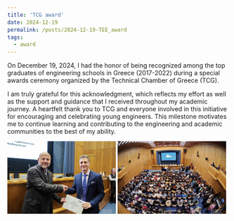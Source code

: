 ```yaml
---
title: 'TCG award'
date: 2024-12-19
permalink: /posts/2024-12-19-TEE_award
tags:
  - award
---
```


On December 19, 2024, I had the honor of being recognized among the top graduates of engineering schools in Greece (2017-2022) during a special awards ceremony organized by the Technical Chamber of Greece (TCG).

I am truly grateful for this acknowledgment, which reflects my effort as well as the support and guidance that I received throughout my academic journey. A heartfelt thank you to TCG and everyone involved in this initiative for encouraging and celebrating young engineers. This milestone motivates me to continue learning and contributing to the engineering and academic communities to the best of my ability.

<p float="left">
  <img src="/images/TEE_award_1.jpg" width="49%" />
  <img src="/images/TEE_award_2.jpg" width="49%" />
</p>
